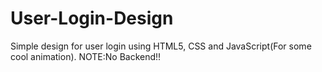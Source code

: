 # User-Login-Design
Simple design for user login using HTML5, CSS and JavaScript(For some cool animation).
NOTE:No Backend!!
